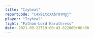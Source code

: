 ```yaml
---
title: "Izyheal"
reportCode: "C4x81tcXAbr9YMgj"
player: "Izyheal"
fight: "Fathom-Lord Karathress"
date: 2021-09-22T19:00:43.822000+00:00
---
```

